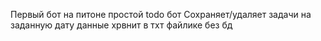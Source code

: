 Первый бот на питоне простой todo бот
Сохраняет/удаляет задачи на заданную дату
данные хрвнит в тхт файлике без бд
